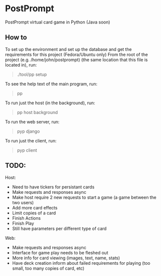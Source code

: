 PostPrompt
========

PostPrompt virtual card game in Python (Java soon)

How to
---

To set up the environment
and set up the database
and get the requirements for this project
(Fedora/Ubuntu only)
From the root of the project (e.g. /home/john/postprompt)
(the same location that this file is located in), run:

> ./tool/pp setup

To see the help text of the main program, run:

> pp

To run just the host (in the background), run:

> pp host background

To run the web server, run:

> pyp django

To run just the client, run:

> pyp client

TODO:
---

Host:
 - Need to have tickers for persistant cards
 - Make requests and responses async
 - Make host require 2 new requests to start a game (a game between the two users)
 - Add more card effects
 - Limit copies of a card
 - Finish Actions
 - Finish Play
 - Still have parameters per different type of card

Web:
 - Make requests and responses async
 - Interface for game play needs to be fleshed out
 - More info for card viewing (images, text, name, stats)
 - Have deck creation inform about failed requirements for playing (too small, too many copies of card, etc)
